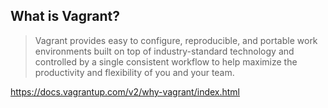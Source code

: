 ## What is Vagrant?

> Vagrant provides easy to configure, reproducible, and portable work environments built on top of 
industry-standard technology and controlled by a single consistent workflow to help maximize the 
productivity and flexibility of you and your team.

https://docs.vagrantup.com/v2/why-vagrant/index.html